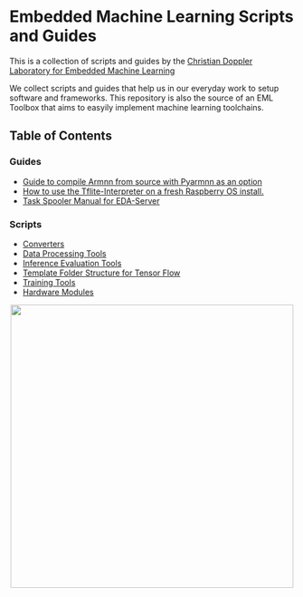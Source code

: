 
# Embedded Machine Learning Scripts and Guides

This is a collection of scripts and guides by the <a href="https://embedded-machine-learning.github.io/webpage/">Christian Doppler Laboratory for Embedded Machine Learning</a>

We collect scripts and guides that help us in our everyday work to setup software and frameworks. This repository is also the source of an EML Toolbox that aims to easyily implement machine learning toolchains.

## Table of Contents

### Guides

* [ Guide to compile Armnn from source with Pyarmnn as an option](./guides/compile_armnn.md)
* [ How to use the Tflite-Interpreter on a fresh Raspberry OS install.](./guides/setup_tflite.md)
* [ Task Spooler Manual for EDA-Server](./guides/task_spooler_manual.md)


### Scripts
* [ Converters](./scripts/conversion/README.md)
* [ Data Processing Tools](./scripts/data_preparation/README.md)
* [ Inference Evaluation Tools](./scripts/inference_evaluation/README.md)
* [ Template Folder Structure for Tensor Flow](./scripts/template_workspace/README.md)
* [ Training Tools](./scripts/training/README.md)
* [ Hardware Modules](./scripts/hardwaremodules/)

<div align="center">
  <img src="../../_img/eml_logo_and_text.png", width="500">
</div>
